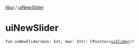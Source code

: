 [libui](README.md) / [uiNewSlider](ui-new-slider.md)

# uiNewSlider

`fun uiNewSlider(min: Int, max: Int): CPointer<`[`uiSlider`](ui-slider.md)`>?`
